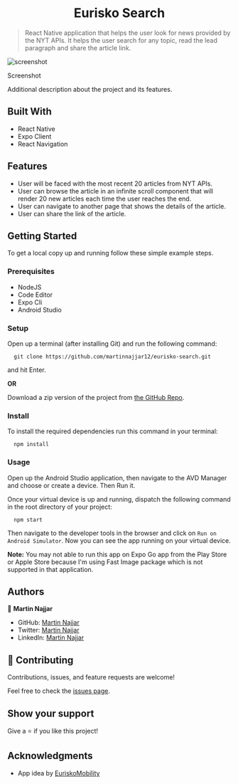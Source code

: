 <h1 align="center">Eurisko Search</h1>

> React Native application that helps the user look for news provided by the NYT APIs. It helps the user search for any topic, read the lead paragraph and share the article link.

![screenshot](./src/assets/images/screenshot.jpg)

<p>Screenshot</p>

<p>Additional description about the project and its features.</p>

## Built With

- React Native
- Expo Client
- React Navigation

<!-- ## Tested With

- Jest
- redux-mock-store
- moxios -->

## Features

- User will be faced with the most recent 20 articles from NYT APIs.
- User can browse the article in an infinite scroll component that will render 20 new articles each time the user reaches the end.
- User can navigate to another page that shows the details of the article.
- User can share the link of the article.

## Getting Started

To get a local copy up and running follow these simple example steps.

### Prerequisites

- NodeJS
- Code Editor
- Expo Cli
- Android Studio

### Setup

Open up a terminal (after installing Git) and run the following command:

```
  git clone https://github.com/martinnajjar12/eurisko-search.git
```

and hit Enter.

**OR**

Download a zip version of the project from [the GitHub Repo](https://github.com/martinnajjar12/eurisko-search).

### Install

To install the required dependencies run this command in your terminal:

```
  npm install
```

### Usage

Open up the Android Studio application, then navigate to the AVD Manager and choose or create a device. Then Run it.

Once your virtual device is up and running, dispatch the following command in the root directory of your project:

```
  npm start
```

Then navigate to the developer tools in the browser and click on `Run on Android Simulator`. Now you can see the app running on your virtual device.

**Note:** You may not able to run this app on Expo Go app from the Play Store or Apple Store because I'm using Fast Image package which is not supported in that application.

<!-- ### Run tests

To test the application please run this command:

```
  npm test
``` -->

## Authors

👤 **Martin Najjar**

- GitHub: [Martin Najjar](https://github.com/martinnajjar12)
- Twitter: [Martin Najjar](https://twitter.com/martin_najjar)
- LinkedIn: [Martin Najjar](https://linkedin.com/in/martinnajjar12)

## 🤝 Contributing

Contributions, issues, and feature requests are welcome!

Feel free to check the [issues page](https://github.com/martinnajjar12/eurisko-search/issues).

## Show your support

Give a ⭐️ if you like this project!

## Acknowledgments

- App idea by [EuriskoMobility](https://euriskomobility.com/)

<!-- ## 📝 License

This project is [MIT](https://github.com/martinnajjar12/calories-frontend/blob/development/LICENSE) licensed. -->
